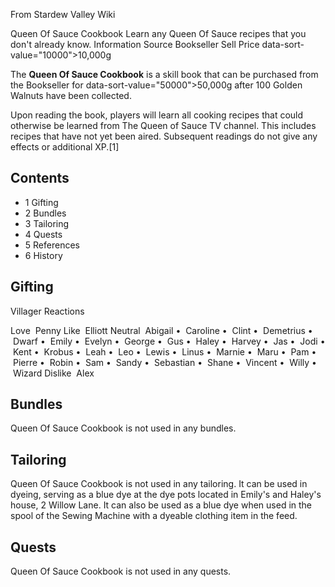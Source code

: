 From Stardew Valley Wiki

Queen Of Sauce Cookbook Learn any Queen Of Sauce recipes that you don't already know. Information Source Bookseller Sell Price data-sort-value="10000"&gt;10,000g

The **Queen Of Sauce Cookbook** is a skill book that can be purchased from the Bookseller for data-sort-value="50000"&gt;50,000g after 100 Golden Walnuts have been collected.

Upon reading the book, players will learn all cooking recipes that could otherwise be learned from The Queen of Sauce TV channel. This includes recipes that have not yet been aired. Subsequent readings do not give any effects or additional XP.\[1]

## Contents

- 1 Gifting
- 2 Bundles
- 3 Tailoring
- 4 Quests
- 5 References
- 6 History

## Gifting

Villager Reactions

Love  Penny Like  Elliott Neutral  Abigail •  Caroline •  Clint •  Demetrius •  Dwarf •  Emily •  Evelyn •  George •  Gus •  Haley •  Harvey •  Jas •  Jodi •  Kent •  Krobus •  Leah •  Leo •  Lewis •  Linus •  Marnie •  Maru •  Pam •  Pierre •  Robin •  Sam •  Sandy •  Sebastian •  Shane •  Vincent •  Willy •  Wizard Dislike  Alex

## Bundles

Queen Of Sauce Cookbook is not used in any bundles.

## Tailoring

Queen Of Sauce Cookbook is not used in any tailoring. It can be used in dyeing, serving as a blue dye at the dye pots located in Emily's and Haley's house, 2 Willow Lane. It can also be used as a blue dye when used in the spool of the Sewing Machine with a dyeable clothing item in the feed.

## Quests

Queen Of Sauce Cookbook is not used in any quests.